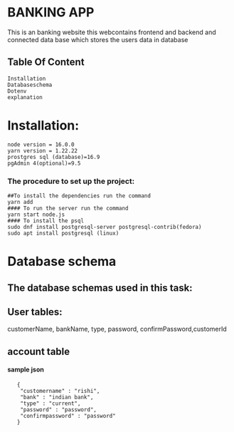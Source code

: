 # BANKING APP
This is an banking website this webcontains frontend and backend and connected data base which stores the users data in database

## Table Of Content

    Installation
    Databaseschema
    Dotenv
    explanation

# Installation:

    node version = 16.0.0
    yarn version = 1.22.22
    prostgres sql (database)=16.9
    pgAdmin 4(optional)=9.5

### The procedure to set up the project:
    ##To install the dependencies run the command
    yarn add
    #### To run the server run the command 
    yarn start node.js
    #### To install the psql 
    sudo dnf install postgresql-server postgresql-contrib(fedora)
    sudo apt install postgresql (linux)
# Database schema

## The database schemas used in this task:
   ## User tables:
customerName, bankName, type, password, confirmPassword,customerId
   ## account table
   
  #### sample json
       {
        "customername" : "rishi",
        "bank" : "indian bank",
        "type" : "current",
        "password" : "password",
        "confirmpassword" : "password"
       }


